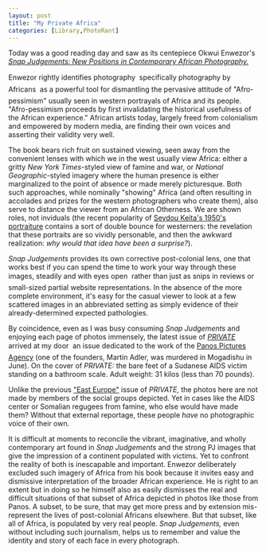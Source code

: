 ```yaml
---
layout: post
title: "My Private Africa"
categories: [Library,PhotoRant]
---
```

Today was a good reading day and saw as its centepiece Okwui Enwezor's <a href="http://www.photoeye.com/templates/mShowDetailsbyCat.cfm?Catalog=dp386&CFID=4740042&CFTOKEN=11251732"><cite>Snap Judgements: New Positions in Contemporary African Photography.</cite></a>

Enwezor rightly identifies photography &#151; specifically photography by Africans &#151; as a powerful tool for dismantling the pervasive attitude of "Afro-pessimism" usually seen in western portrayals of Africa and its people. "Afro-pessimism proceeds by first invalidating the historical usefulness of the African experience." African artists today, largely freed from colonialism and empowered by modern media, are finding their own voices and asserting their validity very well.

The book bears rich fruit on sustained viewing, seen away from the convenient lenses with which we in the west usually view Africa: either a gritty <cite>New York Times</cite>-styled view of famine and war, or <cite>National Geographic</cite>-styled imagery where the human presence is either marginalized to the point of absence or made merely picturesque. Both such approaches, while nominally "showing" Africa (and often resulting in accolades and prizes for the western photographers who create them), also serve to distance the viewer from an African Otherness. We are shown roles, not inviduals (the recent popularity of <a href="http://zonezero.com/exposiciones/fotografos/keita/default.html">Seydou Keita's 1950's portraiture</a> contains a sort of double bounce for westerners: the revelation that these portraits are so vividly personable, and then the awkward realization: <i>why would that idea have been a surprise?</i>). 

<cite>Snap Judgements</cite> provides its own corrective post-colonial lens, one that works best if you can spend the time to work your way through these images, steadily and with eyes open &#151; rather than just as snips in reviews or small-sized partial website representations. In the absence of the more complete environment, it's easy for the casual viewer to look at a few scattered images in an abbreviated setting as simply evidence of their already-determined expected pathologies.

By coincidence, even as I was busy consuming <cite>Snap Judgements</cite> and enjoying each page of photos immensely, the latest issue of <a href="http://www.privatephotoreview.com/"><cite>PRIVATE</cite></a> arrived at my door &#151; an issue dedicated to the work of the <a href="http://www.panos.co.uk/">Panos Pictures Agency</a> (one of the founders, Martin Adler, was murdered in Mogadishu in June). On the cover of <cite>PRIVATE:</cite> the bare feet of a Sudanese AIDS victim standing on a bathroom scale. Adult weight: 31 kilos (less than 70 pounds). 

Unlike the previous <a href="http://www.botzilla.com/blog/archives/000503.html">"East Europe"</a> issue of <cite>PRIVATE,</cite> the photos here are not made by members of the social groups depicted. Yet in cases like the AIDS center or Somalian regugees from famine, who else would have made them? Without that external reportage, these people <i>have</i> no photographic voice of their own.

It is difficult at moments to reconcile the vibrant, imaginative, and wholly contemporary art found in <cite>Snap Judgements</cite> and the strong PJ images that give the impression of a continent populated with victims. Yet to confront the reality of both is inescapable and important. Enwezor deliberately excluded such imagery of Africa from his book because it invites easy and dismissive interpretation of the broader African experience. He is right to an extent but in doing so he himself also as easily dismisses the real and difficult situations of that subset of Africa depicted in photos like those from Panos. A subset, to be sure, that may get more press and by extension mis-represent the lives of post-colonial Africans elsewhere. But that subset, like all of Africa, is populated by very real people. <cite>Snap Judgements,</cite> even without including such journalism, helps us to remember and value the identity and story of each face in every photograph.

<!--more-->

